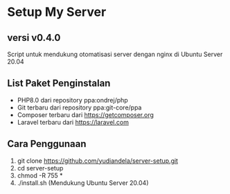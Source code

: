 # Setup My Server

versi v0.4.0
-------------------------
Script untuk mendukung otomatisasi server dengan nginx di Ubuntu Server 20.04

List Paket Penginstalan
-------------------------
- PHP8.0 dari repository ppa:ondrej/php
- Git terbaru dari repository ppa:git-core/ppa
- Composer terbaru dari https://getcomposer.org
- Laravel terbaru dari https://laravel.com

Cara Penggunaan
-------------------------
1. git clone https://github.com/yudiandela/server-setup.git
2. cd server-setup
3. chmod -R 755 *
4. ./install.sh (Mendukung Ubuntu Server 20.04)
